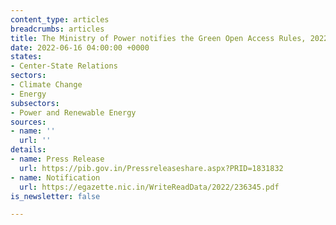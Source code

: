 ```yaml
---
content_type: articles
breadcrumbs: articles
title: The Ministry of Power notifies the Green Open Access Rules, 2022
date: 2022-06-16 04:00:00 +0000
states:
- Center-State Relations
sectors:
- Climate Change
- Energy
subsectors:
- Power and Renewable Energy
sources:
- name: ''
  url: ''
details:
- name: Press Release
  url: https://pib.gov.in/Pressreleaseshare.aspx?PRID=1831832
- name: Notification
  url: https://egazette.nic.in/WriteReadData/2022/236345.pdf
is_newsletter: false

---
```

